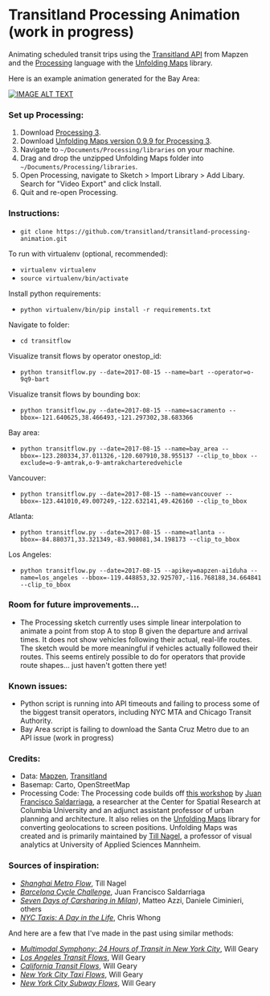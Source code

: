 # Transitland Processing Animation (work in progress)
Animating scheduled transit trips using the [Transitland API](https://transit.land/) from Mapzen and the [Processing](https://processing.org/) language with the [Unfolding Maps](http://unfoldingmaps.org/) library.

Here is an example animation generated for the Bay Area:

[![IMAGE ALT TEXT](http://i.imgur.com/22mNuxp.jpg)](https://vimeo.com/226987064 "Bay Area Transit Flows")

### Set up Processing:
1. Download [Processing 3](https://processing.org/).
2. Download [Unfolding Maps version 0.9.9 for Processing 3](http://services.informatik.hs-mannheim.de/~nagel/GDV/Unfolding_for_processing_0.9.9beta.zip).
3. Navigate to `~/Documents/Processing/libraries` on your machine.
4. Drag and drop the unzipped Unfolding Maps folder into `~/Documents/Processing/libraries`.
5. Open Processing, navigate to Sketch > Import Library > Add Libary. Search for "Video Export" and click Install.
6. Quit and re-open Processing.

### Instructions:
- `git clone https://github.com/transitland/transitland-processing-animation.git`

To run with virtualenv (optional, recommended):
- `virtualenv virtualenv`
- `source virtualenv/bin/activate`

Install python requirements:
- `python virtualenv/bin/pip install -r requirements.txt`

Navigate to folder:
- `cd transitflow`

Visualize transit flows by operator onestop_id:
- `python transitflow.py --date=2017-08-15 --name=bart --operator=o-9q9-bart`

Visualize transit flows by bounding box:
- `python transitflow.py --date=2017-08-15 --name=sacramento --bbox=-121.640625,38.466493,-121.297302,38.683366`

Bay area:
- `python transitflow.py --date=2017-08-15 --name=bay_area --bbox=-123.280334,37.011326,-120.607910,38.955137 --clip_to_bbox --exclude=o-9-amtrak,o-9-amtrakcharteredvehicle`

Vancouver:
- `python transitflow.py --date=2017-08-15 --name=vancouver --bbox=-123.441010,49.007249,-122.632141,49.426160 --clip_to_bbox`

Atlanta:
- `python transitflow.py --date=2017-08-15 --name=atlanta --bbox=-84.880371,33.321349,-83.908081,34.198173 --clip_to_bbox`

Los Angeles:
- `python transitflow.py --date=2017-08-15 --apikey=mapzen-ai1duha --name=los_angeles --bbox=-119.448853,32.925707,-116.768188,34.664841 --clip_to_bbox`

### Room for future improvements...
- The Processing sketch currently uses simple linear interpolation to animate a point from stop A to stop B given the departure and arrival times. It does not show vehicles following their actual, real-life routes. The sketch would be more meaningful if vehicles actually followed their routes. This seems entirely possible to do for operators that provide route shapes... just haven't gotten there yet!

### Known issues:
- Python script is running into API timeouts and failing to process some of the biggest transit operators, including NYC MTA and Chicago Transit Authority.
- Bay Area script is failing to download the Santa Cruz Metro due to an API issue (work in progress)

### Credits:
- Data: [Mapzen](https://mapzen.com/), [Transitland](https://transit.land/)
- Basemap: Carto, OpenStreetMap
- Processing Code: The Processing code builds off [this workshop](https://github.com/juanfrans-courses/DataScienceSocietyWorkshop) by [Juan Francisco Saldarriaga](http://juanfrans.com/), a researcher at the Center for Spatial Research at Columbia University and an adjunct assistant professor of urban planning and architecture. It also relies on the [Unfolding Maps](http://unfoldingmaps.org/) library for converting geolocations to screen positions. Unfolding Maps was created and is primarily maintained by [Till Nagel](http://tillnagel.com/), a professor of visual analytics at University of Applied Sciences Mannheim.

### Sources of inspiration:
- *[Shanghai Metro Flow](http://tillnagel.com/2013/12/shanghai-metro-flow/)*, Till Nagel
- *[Barcelona Cycle Challenge](http://juanfrans.com/projects/barcelonaCycleChallenge.html)*, Juan Francisco Saldarriaga
- *[Seven Days of Carsharing in Milan](http://labs.densitydesign.org/carsharing/))*, Matteo Azzi, Daniele Ciminieri, others
- *[NYC Taxis: A Day in the Life](http://chriswhong.github.io/nyctaxi/)*, Chris Whong

And here are a few that I've made in the past using similar methods:
- *[Multimodal Symphony: 24 Hours of Transit in New York City](https://vimeo.com/212484620)*, Will Geary
- *[Los Angeles Transit Flows](https://vimeo.com/227178693)*, Will Geary
- *[California Transit Flows](https://vimeo.com/227178693)*, Will Geary
- *[New York City Taxi Flows](https://vimeo.com/210264431)*, Will Geary
- *[New York City Subway Flows](https://vimeo.com/194378581)*, Will Geary
